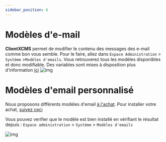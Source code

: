 ```yaml
---
sidebar_position: 6
---
```


# Modèles d'e-mail

**ClientXCMS** permet de modifier le contenu des messages des e-mail comme bon vous semble. Pour le faire, allez dans `Espace Administration` > `Système` >`Modèles d'emails`.
Vous retrouverez tous les modèles disponibles et donc modifiable. Des variables sont mises à disposition plus d'information [ici](../developpers/variables)
![img](https://media.discordapp.net/attachments/475073153509490689/957083543442427934/unknown.png)


# Modèles d'email personnalisé
Nous proposons différents modèles d'email [à l'achat](https://clientxcms.com/store/email-templates).
Pour installer votre achat, [suivez ceci](../system/themes#modèle-demail)


Vous pouvez verifier que le modèle est bien installé en vérifiant le résultat depuis : `Espace administration` > `Système`  > `Modèles d'emails` 

![img](https://cdn.discordapp.com/attachments/939840146507989003/967115696423206942/unknown.png)
